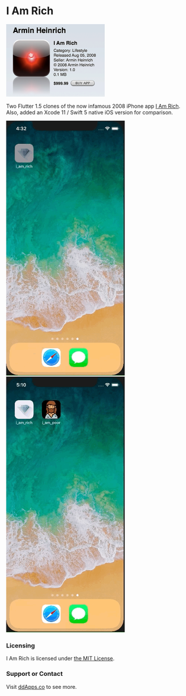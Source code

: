 # I Am Rich
![](art/I_Am_Rich_sale_screen.png?raw=true)

Two Flutter 1.5 clones of the now infamous 2008 iPhone app [I Am Rich](https://en.wikipedia.org/wiki/I_Am_Rich). Also, added an Xcode 11 / Swift 5 native iOS version for comparison.

![](art/screenshot/i_am_rich_05.gif?raw=true) ![](art/screenshot/i_am_poor_00.gif?raw=true)

### Licensing
I Am Rich is licensed under [the MIT License](LICENSE).

### Support or Contact
Visit [ddApps.co](http://ddapps.co) to see more.